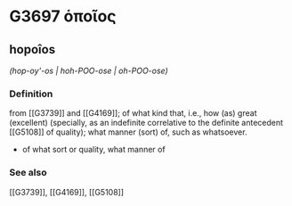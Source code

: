 # G3697 ὁποῖος

## hopoîos

_(hop-oy'-os | hoh-POO-ose | oh-POO-ose)_

### Definition

from [[G3739]] and [[G4169]]; of what kind that, i.e., how (as) great (excellent) (specially, as an indefinite correlative to the definite antecedent [[G5108]] of quality); what manner (sort) of, such as whatsoever.

- of what sort or quality, what manner of

### See also

[[G3739]], [[G4169]], [[G5108]]

